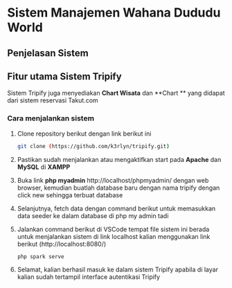 # Sistem Manajemen Wahana Dududu World

## Penjelasan Sistem


## Fitur utama Sistem Tripify

Sistem Tripify juga menyediakan **Chart Wisata** dan **Chart ** yang didapat dari sistem reservasi Takut.com

### Cara menjalankan sistem

 1. Clone repository berikut dengan link berikut ini
    ```sh
    git clone (https://github.com/k3rlyn/tripify.git)
    ```
2. Pastikan sudah menjalankan atau mengaktifkan start pada **Apache** dan **MySQL** di **XAMPP** 
3. Buka link **php myadmin** http://localhost/phpmyadmin/ dengan web browser, kemudian buatlah database baru dengan nama tripify dengan click new sehingga terbuat database
5. Selanjutnya, fetch data dengan command berikut untuk memasukkan data seeder ke dalam database di php my admin tadi
  
5. Jalankan command berikut di VSCode tempat file sistem ini berada untuk menjalankan sistem di link localhost kalian menggunakan link berikut (http://localhost:8080/)
   ```sh
   php spark serve
   ```
6. Selamat, kalian berhasil masuk ke dalam sistem Tripify apabila di layar kalian sudah tertampil interface autentikasi Tripify